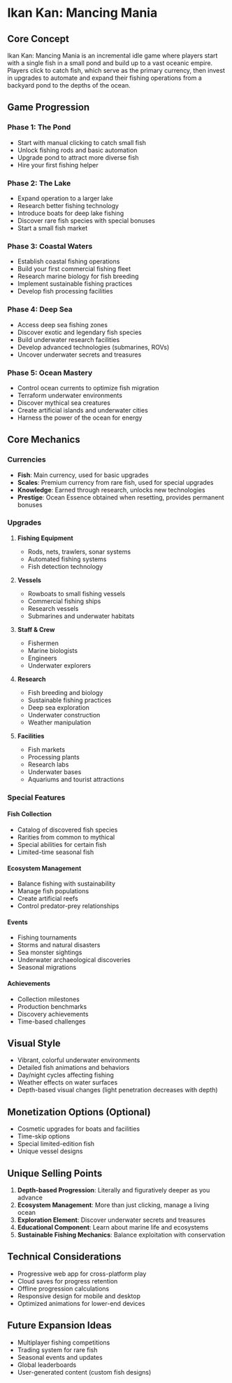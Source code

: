 # Ikan Kan: Mancing Mania

## Core Concept
Ikan Kan: Mancing Mania is an incremental idle game where players start with a single fish in a small pond and build up to a vast oceanic empire. Players click to catch fish, which serve as the primary currency, then invest in upgrades to automate and expand their fishing operations from a backyard pond to the depths of the ocean.

## Game Progression

### Phase 1: The Pond
- Start with manual clicking to catch small fish
- Unlock fishing rods and basic automation
- Upgrade pond to attract more diverse fish
- Hire your first fishing helper

### Phase 2: The Lake
- Expand operation to a larger lake
- Research better fishing technology
- Introduce boats for deep lake fishing
- Discover rare fish species with special bonuses
- Start a small fish market

### Phase 3: Coastal Waters
- Establish coastal fishing operations
- Build your first commercial fishing fleet
- Research marine biology for fish breeding
- Implement sustainable fishing practices
- Develop fish processing facilities

### Phase 4: Deep Sea
- Access deep sea fishing zones
- Discover exotic and legendary fish species
- Build underwater research facilities
- Develop advanced technologies (submarines, ROVs)
- Uncover underwater secrets and treasures

### Phase 5: Ocean Mastery
- Control ocean currents to optimize fish migration
- Terraform underwater environments
- Discover mythical sea creatures
- Create artificial islands and underwater cities
- Harness the power of the ocean for energy

## Core Mechanics

### Currencies
- **Fish**: Main currency, used for basic upgrades
- **Scales**: Premium currency from rare fish, used for special upgrades
- **Knowledge**: Earned through research, unlocks new technologies
- **Prestige**: Ocean Essence obtained when resetting, provides permanent bonuses

### Upgrades
1. **Fishing Equipment**
   - Rods, nets, trawlers, sonar systems
   - Automated fishing systems
   - Fish detection technology

2. **Vessels**
   - Rowboats to small fishing vessels
   - Commercial fishing ships
   - Research vessels
   - Submarines and underwater habitats

3. **Staff & Crew**
   - Fishermen
   - Marine biologists
   - Engineers
   - Underwater explorers

4. **Research**
   - Fish breeding and biology
   - Sustainable fishing practices
   - Deep sea exploration
   - Underwater construction
   - Weather manipulation

5. **Facilities**
   - Fish markets
   - Processing plants
   - Research labs
   - Underwater bases
   - Aquariums and tourist attractions

### Special Features

#### Fish Collection
- Catalog of discovered fish species
- Rarities from common to mythical
- Special abilities for certain fish
- Limited-time seasonal fish

#### Ecosystem Management
- Balance fishing with sustainability
- Manage fish populations
- Create artificial reefs
- Control predator-prey relationships

#### Events
- Fishing tournaments
- Storms and natural disasters
- Sea monster sightings
- Underwater archaeological discoveries
- Seasonal migrations

#### Achievements
- Collection milestones
- Production benchmarks
- Discovery achievements
- Time-based challenges

## Visual Style
- Vibrant, colorful underwater environments
- Detailed fish animations and behaviors
- Day/night cycles affecting fishing
- Weather effects on water surfaces
- Depth-based visual changes (light penetration decreases with depth)

## Monetization Options (Optional)
- Cosmetic upgrades for boats and facilities
- Time-skip options
- Special limited-edition fish
- Unique vessel designs

## Unique Selling Points
1. **Depth-based Progression**: Literally and figuratively deeper as you advance
2. **Ecosystem Management**: More than just clicking, manage a living ocean
3. **Exploration Element**: Discover underwater secrets and treasures
4. **Educational Component**: Learn about marine life and ecosystems
5. **Sustainable Fishing Mechanics**: Balance exploitation with conservation

## Technical Considerations
- Progressive web app for cross-platform play
- Cloud saves for progress retention
- Offline progression calculations
- Responsive design for mobile and desktop
- Optimized animations for lower-end devices

## Future Expansion Ideas
- Multiplayer fishing competitions
- Trading system for rare fish
- Seasonal events and updates
- Global leaderboards
- User-generated content (custom fish designs) 